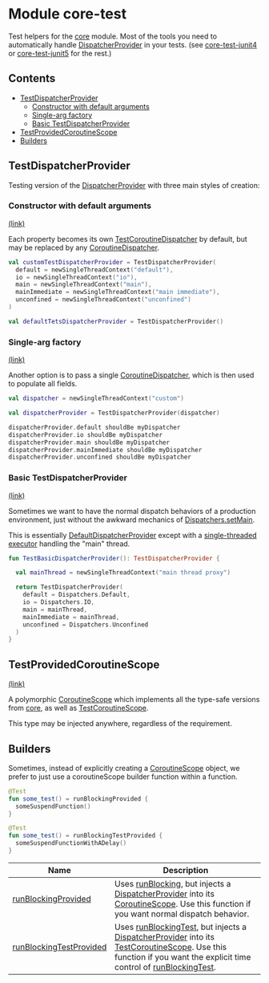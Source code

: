 # Module core-test

Test helpers for the [core] module.  Most of the tools you need to automatically handle [DispatcherProvider] in your tests.  (see [core-test-junit4] or [core-test-junit5] for the rest.)

## Contents
<!--- TOC -->

* [TestDispatcherProvider](#testdispatcherprovider)
  * [Constructor with default arguments](#constructor-with-default-arguments)
  * [Single-arg factory](#single-arg-factory)
  * [Basic TestDispatcherProvider](#basic-testdispatcherprovider)
* [TestProvidedCoroutineScope](#testprovidedcoroutinescope)
* [Builders](#builders)

<!--- END -->

## TestDispatcherProvider

Testing version of the [DispatcherProvider] with three main styles of creation:

### Constructor with default arguments

[(link)][TestDispatcherProvider]

Each property becomes its own [TestCoroutineDispatcher] by default, but may be replaced by any [CoroutineDispatcher].

``` kotlin
val customTestDispatcherProvider = TestDispatcherProvider(
  default = newSingleThreadContext("default"),
  io = newSingleThreadContext("io"),
  main = newSingleThreadContext("main"),
  mainImmediate = newSingleThreadContext("main immediate"),
  unconfined = newSingleThreadContext("unconfined")
)

val defaultTetsDispatcherProvider = TestDispatcherProvider()
```
### Single-arg factory

[(link)][TestDispatcherProvider]

Another option is to pass a single [CoroutineDispatcher], which is then used to populate all fields.

``` kotlin
val dispatcher = newSingleThreadContext("custom")

val dispatcherProvider = TestDispatcherProvider(dispatcher)

dispatcherProvider.default shouldBe myDispatcher
dispatcherProvider.io shouldBe myDispatcher
dispatcherProvider.main shouldBe myDispatcher
dispatcherProvider.mainImmediate shouldBe myDispatcher
dispatcherProvider.unconfined shouldBe myDispatcher
```

### Basic TestDispatcherProvider

[(link)][TestDispatcherProvider]

Sometimes we want to have the normal dispatch behaviors of a production environment,
just without the awkward mechanics of [Dispatchers.setMain].

This is essentially [DefaultDispatcherProvider] except with a [single-threaded executor][newSingleThreadContext] handling the "main" thread.

``` kotlin
fun TestBasicDispatcherProvider(): TestDispatcherProvider {

  val mainThread = newSingleThreadContext("main thread proxy")

  return TestDispatcherProvider(
    default = Dispatchers.Default,
    io = Dispatchers.IO,
    main = mainThread,
    mainImmediate = mainThread,
    unconfined = Dispatchers.Unconfined
  ) 
}
```

## TestProvidedCoroutineScope

[(link)][TestProvidedCoroutineScope]

A polymorphic [CoroutineScope] which implements all the type-safe versions from [core], as well as [TestCoroutineScope].

This type may be injected anywhere, regardless of the requirement.

## Builders

Sometimes, instead of explicitly creating a [CoroutineScope] object, we prefer to just use a coroutineScope builder function within a function.

``` kotlin
@Test
fun some_test() = runBlockingProvided {
  someSuspendFunction()  
}

@Test
fun some_test() = runBlockingTestProvided {
  someSuspendFunctionWithADelay()  
}
```

| **Name**                   | **Description**
| -------------------        | ---------------
| [runBlockingProvided]      | Uses [runBlocking], but injects a [DispatcherProvider] into its [CoroutineScope].  Use this function if you want normal dispatch behavior.
| [runBlockingTestProvided]  | Uses [runBlockingTest], but injects a [DispatcherProvider] into its [TestCoroutineScope].  Use this function if you want the explicit time control of [runBlockingTest].

<!--- MODULE core-->
<!--- INDEX  -->
[DispatcherProvider]: https://rbusarow.github.io/Dispatch/core//dispatch.core/-dispatcher-provider/index.html
[DefaultDispatcherProvider]: https://rbusarow.github.io/Dispatch/core//dispatch.core/-default-dispatcher-provider/index.html
<!--- MODULE core-test-->
<!--- INDEX  -->
[TestDispatcherProvider]: https://rbusarow.github.io/Dispatch/core-test//dispatch.core.test/-test-dispatcher-provider/index.html
[TestProvidedCoroutineScope]: https://rbusarow.github.io/Dispatch/core-test//dispatch.core.test/-test-provided-coroutine-scope/index.html
[runBlockingProvided]: https://rbusarow.github.io/Dispatch/core-test//dispatch.core.test/run-blocking-provided.html
[runBlockingTestProvided]: https://rbusarow.github.io/Dispatch/core-test//dispatch.core.test/run-blocking-test-provided.html
<!--- END -->

<!-- kotlinx.coroutines -->
[CoroutineScope]: https://kotlin.github.io/kotlinx.coroutines/kotlinx-coroutines-core/kotlinx.coroutines/-coroutine-scope/index.html
[runBlocking]: https://kotlin.github.io/kotlinx.coroutines/kotlinx-coroutines-core/kotlinx.coroutines/run-blocking.html
[CoroutineDispatcher]: https://kotlin.github.io/kotlinx.coroutines/kotlinx-coroutines-core/kotlinx.coroutines/-coroutine-dispatcher/index.html

[TestCoroutineScope]: https://kotlin.github.io/kotlinx.coroutines/kotlinx-coroutines-test/kotlinx.coroutines.test/-test-coroutine-scope/index.html
[TestCoroutineDispatcher]: https://kotlin.github.io/kotlinx.coroutines/kotlinx-coroutines-test/kotlinx.coroutines.test/-test-coroutine-dispatcher/index.html
[Dispatchers.setMain]: https://kotlin.github.io/kotlinx.coroutines/kotlinx-coroutines-test/kotlinx.coroutines.test/kotlinx.coroutines.-dispatchers/set-main.html
[runBlockingTest]: https://kotlin.github.io/kotlinx.coroutines/kotlinx-coroutines-test/kotlinx.coroutines.test/run-blocking-test.html

[core]: https://rbusarow.github.io/Dispatch/core//index.html
[core-test-junit4]: https://rbusarow.github.io/Dispatch/core-test-junit4//index.html
[core-test-junit5]: https://rbusarow.github.io/Dispatch/core-test-junit5//index.html

[newSingleThreadContext]: https://kotlin.github.io/kotlinx.coroutines/kotlinx-coroutines-core/kotlinx.coroutines/new-single-thread-context.html

